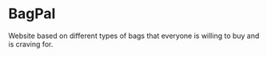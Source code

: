 # BagPal
Website based on different types of bags that everyone is willing to buy and is craving for.
